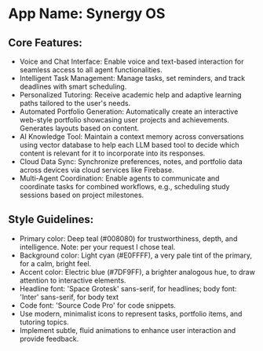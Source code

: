 # **App Name**: Synergy OS

## Core Features:

- Voice and Chat Interface: Enable voice and text-based interaction for seamless access to all agent functionalities.
- Intelligent Task Management: Manage tasks, set reminders, and track deadlines with smart scheduling.
- Personalized Tutoring: Receive academic help and adaptive learning paths tailored to the user's needs.
- Automated Portfolio Generation: Automatically create an interactive web-style portfolio showcasing user projects and achievements. Generates layouts based on content.
- AI Knowledge Tool: Maintain a context memory across conversations using vector database to help each LLM based tool to decide which content is relevant for it to incorporate into its responses.
- Cloud Data Sync: Synchronize preferences, notes, and portfolio data across devices via cloud services like Firebase.
- Multi-Agent Coordination: Enable agents to communicate and coordinate tasks for combined workflows, e.g., scheduling study sessions based on project milestones.

## Style Guidelines:

- Primary color: Deep teal (#008080) for trustworthiness, depth, and intelligence.  Note: per your request I chose teal.
- Background color: Light cyan (#E0FFFF), a very pale tint of the primary, for a calm, bright feel.
- Accent color: Electric blue (#7DF9FF), a brighter analogous hue, to draw attention to interactive elements.
- Headline font: 'Space Grotesk' sans-serif, for headlines; body font: 'Inter' sans-serif, for body text
- Code font: 'Source Code Pro' for code snippets.
- Use modern, minimalist icons to represent tasks, portfolio items, and tutoring topics.
- Implement subtle, fluid animations to enhance user interaction and provide feedback.